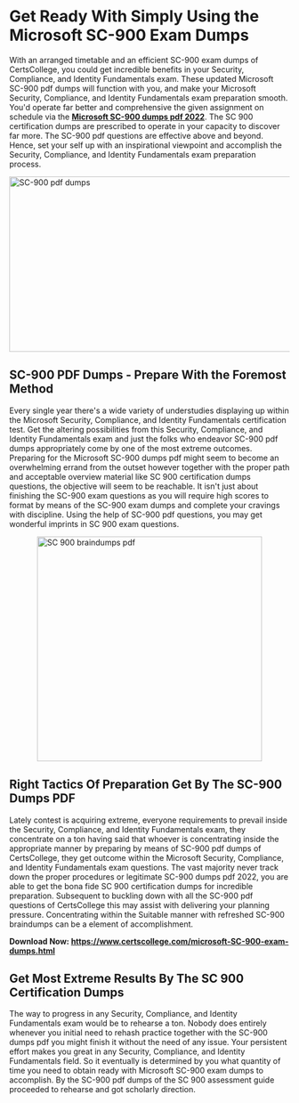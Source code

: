 <h1><strong>Get Ready With Simply Using the Microsoft SC-900 Exam Dumps&nbsp;</strong></h1>
<p><span style="font-weight: 400;">With an arranged timetable and an efficient  SC-900 exam dumps of CertsCollege, you could get incredible benefits in your Security, Compliance, and Identity Fundamentals exam. These updated Microsoft SC-900 pdf dumps will function with you, and make your Microsoft Security, Compliance, and Identity Fundamentals exam preparation smooth. You'd operate far better and comprehensive the given assignment on schedule via the <strong><a href="https://www.certscollege.com/microsoft-SC-900-exam-dumps.html">Microsoft SC-900 dumps pdf 2022</a></strong>. The SC 900 certification dumps are prescribed to operate in your capacity to discover far more. The  SC-900 pdf questions are effective above and beyond. Hence, set your self up with an inspirational viewpoint and accomplish the Security, Compliance, and Identity Fundamentals exam preparation process.&nbsp;</span></p>
<p><span style="font-weight: 400;"><img style="display: block; margin-left: auto; margin-right: auto;" src="https://i.ibb.co/CPDK3ps/Yellow-and-Blue-Initiative-Blog-Banner.png" alt="SC-900 pdf dumps" width="559" height="315" /></span></p>
<h2><strong>SC-900 PDF Dumps - Prepare With the Foremost Method</strong></h2>
<p><span style="font-weight: 400;">Every single year there's a wide variety of understudies displaying up within the Microsoft Security, Compliance, and Identity Fundamentals certification test. Get the altering possibilities from this Security, Compliance, and Identity Fundamentals exam and just the folks who endeavor SC-900 pdf dumps appropriately come by one of the most extreme outcomes. Preparing for the Microsoft SC-900 dumps pdf might seem to become an overwhelming errand from the outset however together with the proper path and acceptable overview material like SC 900 certification dumps questions, the objective will seem to be reachable. It isn't just about finishing the SC-900 exam questions as you will require high scores to format by means of the SC-900 exam dumps and complete your cravings with discipline. Using the help of SC-900 pdf questions, you may get wonderful imprints in SC 900 exam questions.</span></p>
<p><span style="font-weight: 400;"><a href="https://tinyurl.com/2xjtsm2m"><img style="display: block; margin-left: auto; margin-right: auto;" src="https://i.ibb.co/9tMrhdY/Teacher-Appreciation-Invitation.png" alt="SC 900 braindumps pdf " width="404" height="404" /></a></span></p>
<h2><strong>Right Tactics Of Preparation Get By The SC-900 Dumps PDF</strong></h2>
<p><span style="font-weight: 400;">Lately contest is acquiring extreme, everyone requirements to prevail inside the Security, Compliance, and Identity Fundamentals exam, they concentrate on a ton having said that whoever is concentrating inside the appropriate manner by preparing by means of SC-900 pdf dumps of CertsCollege, they get outcome within the Microsoft Security, Compliance, and Identity Fundamentals exam questions. The vast majority never track down the proper procedures or legitimate SC-900 dumps pdf 2022, you are able to get the bona fide SC 900 certification dumps for incredible preparation. Subsequent to buckling down with all the  SC-900 pdf questions of CertsCollege this may assist with delivering your planning pressure. Concentrating within the Suitable manner with refreshed SC-900 braindumps can be a element of accomplishment.</span></p>
<p><span style="font-weight: 400;"><strong>Download Now: <a href="https://www.certscollege.com/microsoft-SC-900-exam-dumps.html">https://www.certscollege.com/microsoft-SC-900-exam-dumps.html</a></strong></span></p>
<h2><strong>Get Most Extreme Results By The SC 900 Certification Dumps</strong></h2>
<p><span style="font-weight: 400;">The way to progress in any Security, Compliance, and Identity Fundamentals exam would be to rehearse a ton. Nobody does entirely whenever you initial need to rehash practice together with the SC-900 dumps pdf you might finish it without the need of any issue. Your persistent effort makes you great in any Security, Compliance, and Identity Fundamentals field. So it eventually is determined by you what quantity of time you need to obtain ready with Microsoft SC-900 exam dumps to accomplish. By the SC-900 pdf dumps of the SC 900 assessment guide proceeded to rehearse and got scholarly direction.</span></p>
